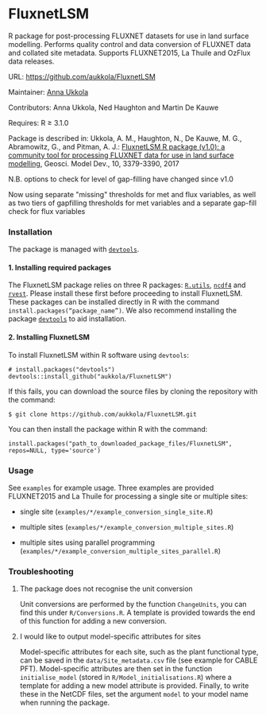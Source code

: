 FluxnetLSM
=================
R package for post-processing FLUXNET datasets for use in land surface modelling. Performs quality control and data conversion of FLUXNET data and collated site metadata. Supports FLUXNET2015, La Thuile and OzFlux data releases.

URL: https://github.com/aukkola/FluxnetLSM

Maintainer: [Anna Ukkola](<https://www.climatescience.org.au/staff/profile/aukkola>)

Contributors: Anna Ukkola, Ned Haughton and Martin De Kauwe

Requires: R ≥ 3.1.0

Package is described in:
Ukkola, A. M., Haughton, N., De Kauwe, M. G., Abramowitz, G., and Pitman, A. J.: [FluxnetLSM R package (v1.0):
a community tool for processing FLUXNET data for use in land surface modelling](https://doi.org/10.5194/gmd-10-3379-2017),
Geosci. Model Dev., 10, 3379-3390, 2017


N.B. options to check for level of gap-filling have changed since v1.0

Now using separate "missing" thresholds for met and flux variables, as well as
two tiers of gapfilling thresholds for met variables and
a separate gap-fill check for flux variables


### Installation


The package is managed with [`devtools`](https://github.com/hadley/devtools).


#### 1. Installing required packages

The FluxnetLSM package relies on three R packages: [`R.utils`](https://cran.r-project.org/web/packages/R.utils/R.utils.pdf), [`ncdf4`](https://cran.r-project.org/web/packages/ncdf4/ncdf4.pdf) and [`rvest`](https://cran.r-project.org/web/packages/rvest/rvest.pdf). Please install these first before proceeding to install FluxnetLSM. These packages can be installed directly in R with the command `install.packages(“package_name”)`. We also recommend installing the package [`devtools`](https://cran.r-project.org/web/packages/devtools/README.html) to aid installation.


#### 2. Installing FluxnetLSM

To install FluxnetLSM within R software using `devtools`:

```{r}
# install.packages("devtools")
devtools::install_github("aukkola/FluxnetLSM")
```

If this fails, you can download the source files by cloning the repository with the command:

```{r}
$ git clone https://github.com/aukkola/FluxnetLSM.git
```

You can then install the package within R with the command:

```{r}
install.packages("path_to_downloaded_package_files/FluxnetLSM", repos=NULL, type='source')
```


### Usage
See `examples` for example usage. Three examples are provided FLUXNET2015 and La Thuile for processing a single site or multiple sites:

- single site (`examples/*/example_conversion_single_site.R`)

- multiple sites (`examples/*/example_conversion_multiple_sites.R`)

- multiple sites using parallel programming (`examples/*/example_conversion_multiple_sites_parallel.R`)



### Troubleshooting

1. The package does not recognise the unit conversion

	Unit conversions are performed by the function `ChangeUnits`, you can find this under `R/Conversions.R`. A template is provided towards the end of this function for adding a new conversion.

2. I would like to output model-specific attributes for sites

	Model-specific attributes for each site, such as the plant functional type, can be saved in the `data/Site_metadata.csv` file (see example for CABLE PFT). Model-specific attributes are then set in the function `initialise_model` (stored in `R/Model_initialisations.R`) where a template for adding a new model attribute is provided. Finally, to write these in the NetCDF files, set the argument `model` to your model name when running the package.








